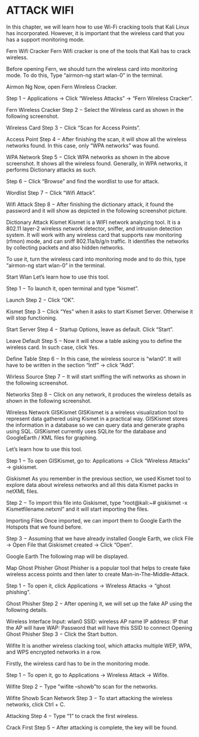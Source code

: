 # ATTACK WIFI
In this chapter, we will learn how to use Wi-Fi cracking tools that Kali Linux has incorporated. However, it is important that the wireless card that you has a support monitoring mode.

Fern Wifi Cracker
Fern Wifi cracker is one of the tools that Kali has to crack wireless.

Before opening Fern, we should turn the wireless card into monitoring mode. To do this, Type “airmon-ng start wlan-0” in the terminal.

Airmon Ng
Now, open Fern Wireless Cracker.

Step 1 − Applications → Click “Wireless Attacks” → “Fern Wireless Cracker”.

Fern Wireless Cracker
Step 2 − Select the Wireless card as shown in the following screenshot.

Wireless Card
Step 3 − Click “Scan for Access Points”.

Access Point
Step 4 − After finishing the scan, it will show all the wireless networks found. In this case, only “WPA networks” was found.

WPA Network
Step 5 − Click WPA networks as shown in the above screenshot. It shows all the wireless found. Generally, in WPA networks, it performs Dictionary attacks as such.

Step 6 − Click “Browse” and find the wordlist to use for attack.

Wordlist
Step 7 − Click “Wifi Attack”.

Wifi Attack
Step 8 − After finishing the dictionary attack, it found the password and it will show as depicted in the following screenshot picture.

Dictionary Attack
Kismet
Kismet is a WIFI network analyzing tool. It is a 802.11 layer-2 wireless network detector, sniffer, and intrusion detection system. It will work with any wireless card that supports raw monitoring (rfmon) mode, and can sniff 802.11a/b/g/n traffic. It identifies the networks by collecting packets and also hidden networks.

To use it, turn the wireless card into monitoring mode and to do this, type “airmon-ng start wlan-0” in the terminal.

Start Wlan
Let’s learn how to use this tool.

Step 1 − To launch it, open terminal and type “kismet”.

Launch
Step 2 − Click “OK”.

Kismet
Step 3 − Click “Yes” when it asks to start Kismet Server. Otherwise it will stop functioning.

Start Server
Step 4 − Startup Options, leave as default. Click “Start”.

Leave Default
Step 5 − Now it will show a table asking you to define the wireless card. In such case, click Yes.

Define Table
Step 6 − In this case, the wireless source is “wlan0”. It will have to be written in the section “Intf” → click “Add”.

Wirless Source
Step 7 − It will start sniffing the wifi networks as shown in the following screenshot.

Networks
Step 8 − Click on any network, it produces the wireless details as shown in the following screenshot.

Wireless Network
GISKismet
GISKismet is a wireless visualization tool to represent data gathered using Kismet in a practical way. GISKismet stores the information in a database so we can query data and generate graphs using SQL. GISKismet currently uses SQLite for the database and GoogleEarth / KML files for graphing.

Let’s learn how to use this tool.

Step 1 − To open GISKismet, go to: Applications → Click “Wireless Attacks” → giskismet.

Giskismet
As you remember in the previous section, we used Kismet tool to explore data about wireless networks and all this data Kismet packs in netXML files.

Step 2 − To import this file into Giskismet, type “root@kali:~# giskismet -x Kismetfilename.netxml” and it will start importing the files.

Importing Files
Once imported, we can import them to Google Earth the Hotspots that we found before.

Step 3 − Assuming that we have already installed Google Earth, we click File → Open File that Giskismet created → Click “Open”.

Google Earth
The following map will be displayed.

Map
Ghost Phisher
Ghost Phisher is a popular tool that helps to create fake wireless access points and then later to create Man-in-The-Middle-Attack.

Step 1 − To open it, click Applications → Wireless Attacks → “ghost phishing”.

Ghost Phisher
Step 2 − After opening it, we will set up the fake AP using the following details.

Wireless Interface Input: wlan0
SSID: wireless AP name
IP address: IP that the AP will have
WAP: Password that will have this SSID to connect
Opening Ghost Phisher
Step 3 − Click the Start button.

Wifite
It is another wireless clacking tool, which attacks multiple WEP, WPA, and WPS encrypted networks in a row.

Firstly, the wireless card has to be in the monitoring mode.

Step 1 − To open it, go to Applications → Wireless Attack → Wifite.

Wifite
Step 2 − Type "wifite –showb"to scan for the networks.

Wifite Showb
Scan Network
Step 3 − To start attacking the wireless networks, click Ctrl + C.

Attacking
Step 4 − Type “1” to crack the first wireless.

Crack First
Step 5 − After attacking is complete, the key will be found.
